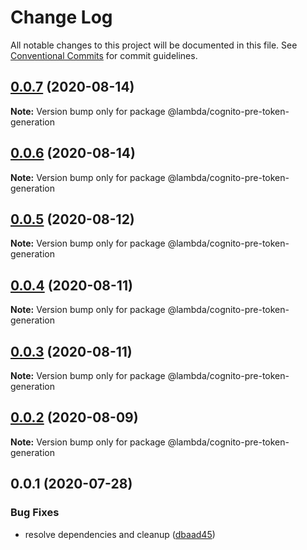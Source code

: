 # Change Log

All notable changes to this project will be documented in this file.
See [Conventional Commits](https://conventionalcommits.org) for commit guidelines.

## [0.0.7](https://github.com/aws-samples/aws-iot-kickstart/compare/@lambda/cognito-pre-token-generation@0.0.6...@lambda/cognito-pre-token-generation@0.0.7) (2020-08-14)

**Note:** Version bump only for package @lambda/cognito-pre-token-generation





## [0.0.6](https://git-codecommit.us-west-2.amazonaws.com/v1/repos/Deathstar/compare/@lambda/cognito-pre-token-generation@0.0.5...@lambda/cognito-pre-token-generation@0.0.6) (2020-08-14)

**Note:** Version bump only for package @lambda/cognito-pre-token-generation





## [0.0.5](https://git-codecommit.us-west-2.amazonaws.com/v1/repos/Deathstar/compare/@lambda/cognito-pre-token-generation@0.0.4...@lambda/cognito-pre-token-generation@0.0.5) (2020-08-12)

**Note:** Version bump only for package @lambda/cognito-pre-token-generation





## [0.0.4](https://git-codecommit.us-west-2.amazonaws.com/v1/repos/Deathstar/compare/@lambda/cognito-pre-token-generation@0.0.3...@lambda/cognito-pre-token-generation@0.0.4) (2020-08-11)

**Note:** Version bump only for package @lambda/cognito-pre-token-generation





## [0.0.3](https://git-codecommit.us-west-2.amazonaws.com/v1/repos/Deathstar/compare/@lambda/cognito-pre-token-generation@0.0.2...@lambda/cognito-pre-token-generation@0.0.3) (2020-08-11)

**Note:** Version bump only for package @lambda/cognito-pre-token-generation





## [0.0.2](https://git-codecommit.us-west-2.amazonaws.com/v1/repos/Deathstar/compare/@lambda/cognito-pre-token-generation@0.0.1...@lambda/cognito-pre-token-generation@0.0.2) (2020-08-09)

**Note:** Version bump only for package @lambda/cognito-pre-token-generation





## 0.0.1 (2020-07-28)


### Bug Fixes

* resolve dependencies and cleanup ([dbaad45](https://git-codecommit.us-west-2.amazonaws.com/v1/repos/Deathstar/commits/dbaad4561a93bfaf50b7246fd5a048912059df4f))
